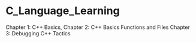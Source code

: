 # C_Language_Learning
Chapter 1: C++ Basics,
Chapter 2: C++ Basics Functions and Files
Chapter 3: Debugging C++ Tactics

